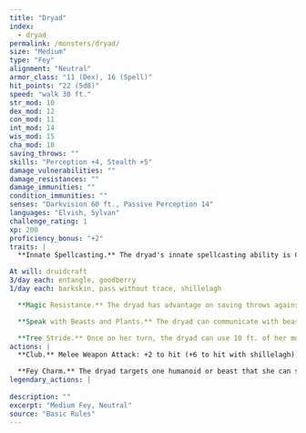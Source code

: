 ```yaml
---
title: "Dryad"
index:
  - dryad
permalink: /monsters/dryad/
size: "Medium"
type: "Fey"
alignment: "Neutral"
armor_class: "11 (Dex), 16 (Spell)"
hit_points: "22 (5d8)"
speed: "walk 30 ft."
str_mod: 10
dex_mod: 12
con_mod: 11
int_mod: 14
wis_mod: 15
cha_mod: 18
saving_throws: ""
skills: "Perception +4, Stealth +5"
damage_vulnerabilities: ""
damage_resistances: ""
damage_immunities: ""
condition_immunities: ""
senses: "Darkvision 60 ft., Passive Perception 14"
languages: "Elvish, Sylvan"
challenge_rating: 1
xp: 200
proficiency_bonus: "+2"
traits: |
  **Innate Spellcasting.** The dryad's innate spellcasting ability is Charisma (spell save DC 14). The dryad can innately cast the following spells, requiring no material components:

At will: druidcraft
3/day each: entangle, goodberry
1/day each: barkskin, pass without trace, shillelagh

  **Magic Resistance.** The dryad has advantage on saving throws against spells and other magical effects.

  **Speak with Beasts and Plants.** The dryad can communicate with beasts and plants as if they shared a language.

  **Tree Stride.** Once on her turn, the dryad can use 10 ft. of her movement to step magically into one living tree within her reach and emerge from a second living tree within 60 ft. of the first tree, appearing in an unoccupied space within 5 ft. of the second tree. Both trees must be large or bigger.
actions: |
  **Club.** Melee Weapon Attack: +2 to hit (+6 to hit with shillelagh), reach 5 ft., one target. Hit: 2 (1 d4) bludgeoning damage, or 8 (1d8 + 4) bludgeoning damage with shillelagh.

  **Fey Charm.** The dryad targets one humanoid or beast that she can see within 30 feet of her. If the target can see the dryad, it must succeed on a DC 14 Wisdom saving throw or be magically charmed. The charmed creature regards the dryad as a trusted friend to be heeded and protected. Although the target isn't under the dryad's control, it takes the dryad's requests or actions in the most favorable way it can. Each time the dryad or its allies do anything harmful to the target, it can repeat the saving throw, ending the effect on itself on a success. Otherwise, the effect lasts 24 hours or until the dryad dies, is on a different plane of existence from the target, or ends the effect as a bonus action. If a target's saving throw is successful, the target is immune to the dryad's Fey Charm for the next 24 hours. The dryad can have no more than one humanoid and up to three beasts charmed at a time.  
legendary_actions: |
  
description: ""
excerpt: "Medium Fey, Neutral"
source: "Basic Rules"
---
```


